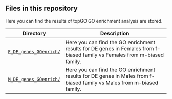 ## Files in this repository

Here you can find the results of topGO GO enrichment analysis are stored.

| Directory | Description |
| --- | --- |
| [<code>F_DE_genes_GOenrich/](./F_DE_genes_GOenrich/) | Here you can find the GO enrichment results for DE genes in Females from f-biased family vs Females from m-biased family. |
| [<code>M_DE_genes_GOenrich/](./M_DE_genes_GOenrich/) | Here you can find the GO enrichment results for DE genes in Males from f-biased family vs Males from m-biased family. |